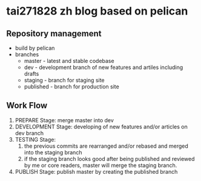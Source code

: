 # tai271828 zh blog based on pelican
## Repository management
- build by pelican
- branches
  - master - latest and stable codebase
  - dev - development branch of new features and artiles including drafts
  - staging - branch for staging site
  - published - branch for production site

## Work Flow
1. PREPARE Stage: merge master into dev
1. DEVELOPMENT Stage: developing of new features and/or articles on dev branch
1. TESTING Stage:
    1. the previous commits are rearranged and/or rebased and merged into the staging branch
    1. if the staging branch looks good after being published and reviewed by me or core readers, master will merge the staging branch.
1. PUBLISH Stage: publish master by creating the published branch
